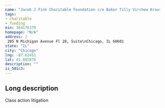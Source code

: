 ```yaml
---
name: "Jacob J Fink Charitable Foundation c/o Baker Tilly Virchow Krause LLP"
tags:
- charitable
- funding
ein: 364176379
homepage: "N/A"
address: |
 205 N Michigan Avenue Fl 28, Suite\nChicago, IL 60601
state: "IL"
city: "Chicago"
lng: -87.62451
lat: 41.885876
description: ""
is_501c3: 
---
```


## Long description

Class action litigation
